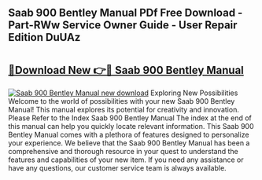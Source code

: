 ## Saab 900 Bentley Manual PDf Free Download - Part-RWw Service Owner Guide - User Repair Edition DuUAz

# <h2><a href="http://cf17997.oget.top/?id=Saab+900+Bentley+Manual">🔗Download New 👉🔴 Saab 900 Bentley Manual</a></h2>

[![Saab 900 Bentley Manual new download](https://i.imgur.com/5g1atiW.png)](http://cf17997.oget.top/?id=Saab+900+Bentley+Manual)
Exploring New Possibilities Welcome to the world of possibilities with your new Saab 900 Bentley Manual! This manual explores its potential for creativity and innovation. Please Refer to the Index Saab 900 Bentley Manual The index at the end of this manual can help you quickly locate relevant information. This Saab 900 Bentley Manual comes with a plethora of features designed to personalize your experience. We believe that the Saab 900 Bentley Manual has been a comprehensive and thorough resource in your quest to understand the features and capabilities of your new item. If you need any assistance or have any questions, our customer service team is always available.

